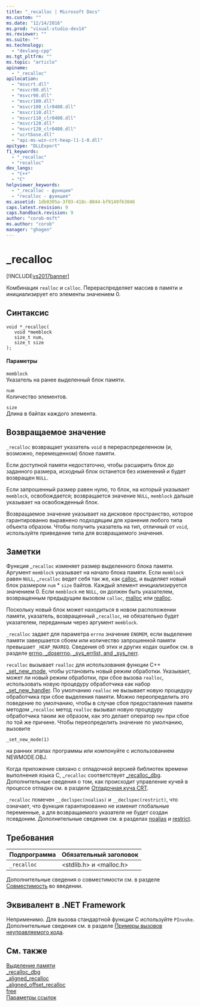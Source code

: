 ```yaml
---
title: "_recalloc | Microsoft Docs"
ms.custom: ""
ms.date: "12/14/2016"
ms.prod: "visual-studio-dev14"
ms.reviewer: ""
ms.suite: ""
ms.technology: 
  - "devlang-cpp"
ms.tgt_pltfrm: ""
ms.topic: "article"
apiname: 
  - "_recalloc"
apilocation: 
  - "msvcrt.dll"
  - "msvcr80.dll"
  - "msvcr90.dll"
  - "msvcr100.dll"
  - "msvcr100_clr0400.dll"
  - "msvcr110.dll"
  - "msvcr110_clr0400.dll"
  - "msvcr120.dll"
  - "msvcr120_clr0400.dll"
  - "ucrtbase.dll"
  - "api-ms-win-crt-heap-l1-1-0.dll"
apitype: "DLLExport"
f1_keywords: 
  - "_recalloc"
  - "recalloc"
dev_langs: 
  - "C++"
  - "C"
helpviewer_keywords: 
  - "_recalloc - функция"
  - "recalloc - функция"
ms.assetid: 1db8305a-3f03-418c-8844-bf9149f63046
caps.latest.revision: 9
caps.handback.revision: 9
author: "corob-msft"
ms.author: "corob"
manager: "ghogen"
---
```

# _recalloc
[!INCLUDE[vs2017banner](../../assembler/inline/includes/vs2017banner.md)]

Комбинация `realloc` и `calloc`.  Перераспределяет массив в памяти и инициализирует его элементы значением 0.  
  
## Синтаксис  
  
```  
void *_recalloc(   
   void *memblock  
   size_t num,  
   size_t size   
);  
```  
  
#### Параметры  
 `memblock`  
 Указатель на ранее выделенный блок памяти.  
  
 `num`  
 Количество элементов.  
  
 `size`  
 Длина в байтах каждого элемента.  
  
## Возвращаемое значение  
 `_recalloc` возвращает указатель `void` в перераспределенном \(и, возможно, перемещенном\) блоке памяти.  
  
 Если доступной памяти недостаточно, чтобы расширить блок до заданного размера, исходный блок останется без изменений и будет возвращен `NULL`.  
  
 Если запрошенный размер равен нулю, то блок, на который указывает `memblock`, освобождается; возвращается значение `NULL`, `memblock` дальше указывает на освобожденный блок.  
  
 Возвращаемое значение указывает на дисковое пространство, которое гарантированно выравнено подходящим для хранения любого типа объекта образом.  Чтобы получить указатель на тип, отличный от `void`, используйте приведение типа для возвращаемого значения.  
  
## Заметки  
 Функция \_`recalloc` изменяет размер выделенного блока памяти.  Аргумент `memblock` указывает на начало блока памяти.  Если `memblock` равен `NULL`, \_`recalloc` ведет себя так же, как [calloc](../../c-runtime-library/reference/calloc.md), и выделяет новый блок размером `num` \* `size` байтов.  Каждый элемент инициализируется значением 0.  Если `memblock` не `NULL`, он должен быть указателем, возвращенным предыдущим вызовом `calloc`, [malloc](../../c-runtime-library/reference/malloc.md) или [realloc](../../c-runtime-library/reference/realloc.md).  
  
 Поскольку новый блок может находиться в новом расположении памяти, указатель, возвращенный \_`recalloc`, не обязательно будет указателем, переданным через аргумент `memblock`.  
  
 `_recalloc` задает для параметра `errno` значение `ENOMEM`, если выделение памяти завершается сбоем или количество запрошенной памяти превышает `_HEAP_MAXREQ`.  Сведения об этих и других кодах ошибок см. в разделе [errno, \_doserrno, \_sys\_errlist, and \_sys\_nerr](../Topic/errno,%20_doserrno,%20_sys_errlist,%20and%20_sys_nerr.md).  
  
 `recalloc` вызывает `realloc` для использования функции C\+\+ [\_set\_new\_mode](../../c-runtime-library/reference/set-new-mode.md), чтобы установить новый режим обработки.  Указывает, может ли новый режим обработки, при сбое вызова `realloc`, использовать новую процедуру обработчика как набор [\_set\_new\_handler](../Topic/_set_new_handler.md).  По умолчанию `realloc` не вызывает новую процедуру обработчика при сбое выделения памяти.  Можно переопределить это поведение по умолчанию, чтобы в случае сбоя предоставления памяти методом \_`recalloc` метод `realloc` вызывал новую процедуру обработчика таким же образом, как это делает оператор `new` при сбое по той же причине.  Чтобы переопределить значение по умолчанию, вызовите  
  
```  
_set_new_mode(1)  
```  
  
 на ранних этапах программы или компонуйте с использованием NEWMODE.OBJ.  
  
 Когда приложение связано с отладочной версией библиотек времени выполнения языка C, \_`recalloc` соответствует [\_recalloc\_dbg](../../c-runtime-library/reference/recalloc-dbg.md).  Дополнительные сведения о том, как происходит управление кучей в процессе отладки см. в разделе [Отладочная куча CRT](../Topic/CRT%20Debug%20Heap%20Details.md).  
  
 `_recalloc` помечен `__declspec(noalias)` и `__declspec(restrict)`, что означает, что функция гарантированно не изменит глобальные переменные, а для возвращаемого указателя не будет создан псевдоним.  Дополнительные сведения см. в разделах [noalias](../../cpp/noalias.md) и [restrict](../../cpp/restrict.md).  
  
## Требования  
  
|Подпрограмма|Обязательный заголовок|  
|------------------|----------------------------|  
|`_recalloc`|\<stdlib.h\> и \<malloc.h\>|  
  
 Дополнительные сведения о совместимости см. в разделе [Совместимость](../../c-runtime-library/compatibility.md) во введении.  
  
## Эквивалент в .NET Framework  
 Неприменимо. Для вызова стандартной функции C используйте `PInvoke`. Дополнительные сведения см. в разделе [Примеры вызовов неуправляемого кода](../Topic/Platform%20Invoke%20Examples.md).  
  
## См. также  
 [Выделение памяти](../../c-runtime-library/memory-allocation.md)   
 [\_recalloc\_dbg](../../c-runtime-library/reference/recalloc-dbg.md)   
 [\_aligned\_recalloc](../../c-runtime-library/reference/aligned-recalloc.md)   
 [\_aligned\_offset\_recalloc](../../c-runtime-library/reference/aligned-offset-recalloc.md)   
 [free](../../c-runtime-library/reference/free.md)   
 [Параметры ссылок](../Topic/Link%20Options.md)